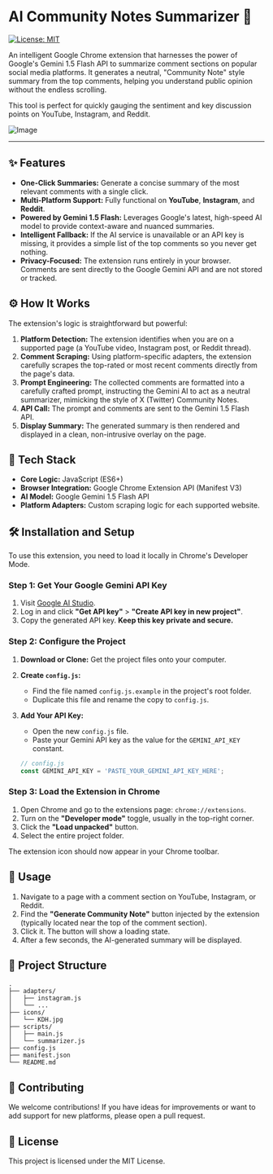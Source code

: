 # AI Community Notes Summarizer 🚀

[![License: MIT](https://img.shields.io/badge/License-MIT-blue.svg)](https://opensource.org/licenses/MIT)

An intelligent Google Chrome extension that harnesses the power of Google's Gemini 1.5 Flash API to summarize comment sections on popular social media platforms. It generates a neutral, "Community Note" style summary from the top comments, helping you understand public opinion without the endless scrolling.

This tool is perfect for quickly gauging the sentiment and key discussion points on YouTube, Instagram, and Reddit.

![Image](https://github.com/user-attachments/assets/c03f588b-459c-42bc-a75c-720f36db347c)

---

## ✨ Features

-   **One-Click Summaries:** Generate a concise summary of the most relevant comments with a single click.
-   **Multi-Platform Support:** Fully functional on **YouTube**, **Instagram**, and **Reddit**.
-   **Powered by Gemini 1.5 Flash:** Leverages Google's latest, high-speed AI model to provide context-aware and nuanced summaries.
-   **Intelligent Fallback:** If the AI service is unavailable or an API key is missing, it provides a simple list of the top comments so you never get nothing.
-   **Privacy-Focused:** The extension runs entirely in your browser. Comments are sent directly to the Google Gemini API and are not stored or tracked.

## ⚙️ How It Works

The extension's logic is straightforward but powerful:

1.  **Platform Detection:** The extension identifies when you are on a supported page (a YouTube video, Instagram post, or Reddit thread).
2.  **Comment Scraping:** Using platform-specific adapters, the extension carefully scrapes the top-rated or most recent comments directly from the page's data.
3.  **Prompt Engineering:** The collected comments are formatted into a carefully crafted prompt, instructing the Gemini AI to act as a neutral summarizer, mimicking the style of X (Twitter) Community Notes.
4.  **API Call:** The prompt and comments are sent to the Gemini 1.5 Flash API.
5.  **Display Summary:** The generated summary is then rendered and displayed in a clean, non-intrusive overlay on the page.

## 🔧 Tech Stack

-   **Core Logic:** JavaScript (ES6+)
-   **Browser Integration:** Google Chrome Extension API (Manifest V3)
-   **AI Model:** Google Gemini 1.5 Flash API
-   **Platform Adapters:** Custom scraping logic for each supported website.

## 🛠️ Installation and Setup

To use this extension, you need to load it locally in Chrome's Developer Mode.

### Step 1: Get Your Google Gemini API Key

1.  Visit [Google AI Studio](https://aistudio.google.com/).
2.  Log in and click **"Get API key"** > **"Create API key in new project"**.
3.  Copy the generated API key. **Keep this key private and secure.**

### Step 2: Configure the Project

1.  **Download or Clone:** Get the project files onto your computer.
2.  **Create `config.js`:**
    -   Find the file named `config.js.example` in the project's root folder.
    -   Duplicate this file and rename the copy to `config.js`.
3.  **Add Your API Key:**
    -   Open the new `config.js` file.
    -   Paste your Gemini API key as the value for the `GEMINI_API_KEY` constant.

    ```javascript
    // config.js
    const GEMINI_API_KEY = 'PASTE_YOUR_GEMINI_API_KEY_HERE';
    ```

### Step 3: Load the Extension in Chrome

1.  Open Chrome and go to the extensions page: `chrome://extensions`.
2.  Turn on the **"Developer mode"** toggle, usually in the top-right corner.
3.  Click the **"Load unpacked"** button.
4.  Select the entire project folder.

The extension icon should now appear in your Chrome toolbar.

## 🚀 Usage

1.  Navigate to a page with a comment section on YouTube, Instagram, or Reddit.
2.  Find the **"Generate Community Note"** button injected by the extension (typically located near the top of the comment section).
3.  Click it. The button will show a loading state.
4.  After a few seconds, the AI-generated summary will be displayed.

## 📂 Project Structure

```
.
├── adapters/
│   ├── instagram.js
│   └── ...
├── icons/
│   └── KDH.jpg
├── scripts/
│   ├── main.js
│   └── summarizer.js
├── config.js
├── manifest.json
└── README.md
```

## 🤝 Contributing

We welcome contributions! If you have ideas for improvements or want to add support for new platforms, please open a pull request.

## 📄 License

This project is licensed under the MIT License.
